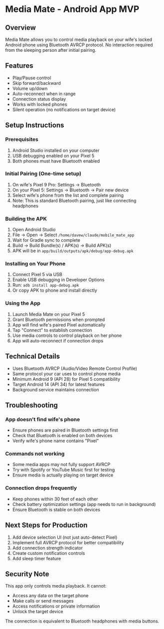 # Media Mate - Android App MVP

## Overview
Media Mate allows you to control media playback on your wife's locked Android phone using Bluetooth AVRCP protocol. No interaction required from the sleeping person after initial pairing.

## Features
- Play/Pause control
- Skip forward/backward
- Volume up/down
- Auto-reconnect when in range
- Connection status display
- Works with locked phones
- Silent operation (no notifications on target device)

## Setup Instructions

### Prerequisites
1. Android Studio installed on your computer
2. USB debugging enabled on your Pixel 5
3. Both phones must have Bluetooth enabled

### Initial Pairing (One-time setup)
1. On wife's Pixel 9 Pro: Settings → Bluetooth
2. On your Pixel 5: Settings → Bluetooth → Pair new device
3. Select wife's phone from the list and complete pairing
4. Note: This is standard Bluetooth pairing, just like connecting headphones

### Building the APK
1. Open Android Studio
2. File → Open → Select `/home/davew/claude/mobile_mate_app`
3. Wait for Gradle sync to complete
4. Build → Build Bundle(s) / APK(s) → Build APK(s)
5. APK will be in `app/build/outputs/apk/debug/app-debug.apk`

### Installing on Your Phone
1. Connect Pixel 5 via USB
2. Enable USB debugging in Developer Options
3. Run: `adb install app-debug.apk`
4. Or copy APK to phone and install directly

### Using the App
1. Launch Media Mate on your Pixel 5
2. Grant Bluetooth permissions when prompted
3. App will find wife's paired Pixel automatically
4. Tap "Connect" to establish connection
5. Use media controls to control playback on her phone
6. App will auto-reconnect if connection drops

## Technical Details
- Uses Bluetooth AVRCP (Audio/Video Remote Control Profile)
- Same protocol your car uses to control phone media
- Minimum Android 9 (API 28) for Pixel 5 compatibility
- Target Android 14 (API 34) for latest features
- Background service maintains connection

## Troubleshooting

### App doesn't find wife's phone
- Ensure phones are paired in Bluetooth settings first
- Check that Bluetooth is enabled on both devices
- Verify wife's phone name contains "Pixel"

### Commands not working
- Some media apps may not fully support AVRCP
- Try with Spotify or YouTube Music first for testing
- Ensure media is actually playing on target device

### Connection drops frequently
- Keep phones within 30 feet of each other
- Check battery optimization settings (app needs to run in background)
- Ensure Bluetooth is stable on both devices

## Next Steps for Production
1. Add device selection UI (not just auto-detect Pixel)
2. Implement full AVRCP protocol for better compatibility
3. Add connection strength indicator
4. Create custom notification controls
5. Add sleep timer feature

## Security Note
This app only controls media playback. It cannot:
- Access any data on the target phone
- Make calls or send messages
- Access notifications or private information
- Unlock the target device

The connection is equivalent to Bluetooth headphones with media buttons.